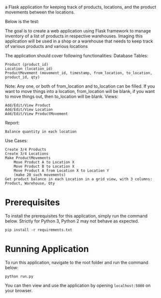 

a Flask application for keeping track of products, locations, and the product movements between the locations.



Below is the test:  

The goal is to create a web application using Flask framework to manage inventory of a list of products in respective warehouses. Imaging this application will be used in a shop or a warehouse that needs to keep track of various products and various locations

The application should cover following functionalities:
Database Tables:

    Product (product_id)
    Location (location_id)
    ProductMovement (movement_id, timestamp, from_location, to_location, product_id, qty)

Note: Any one, or both of from_location and to_location can be filled. If you want to move things into a location, from_location will be blank, if you want to move things out, then to_location will be blank.
Views:

    Add/Edit/View Product
    Add/Edit/View Location
    Add/Edit/View ProductMovement

Report:

    Balance quantity in each location

Use Cases:

    Create 3/4 Products
    Create 3/4 Locations
    Make ProductMovements
        Move Product A to Location X
        Move Product B to Location X
        Move Product A from Location X to Location Y
        (make 20 such movements)
    Get product balance in each Location in a grid view, with 3 columns: Product, Warehouse, Qty



# Prerequisites

To install the prerequisites for this application, simply run the command below.
Strictly for Python 3, Python 2 may not behave as expected.

```
pip install -r requirements.txt 
```

# Running Application

To run this application, navigate to the root folder and run the command below:

```
python run.py
```

You can then view and use the application by opening `localhost:5000` on your browser.
